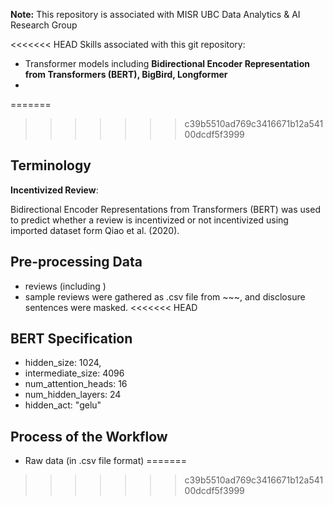 **Note:** This repository is associated with MISR UBC Data Analytics & AI Research Group

<<<<<<< HEAD
Skills associated with this git repository:
- Transformer models including **Bidirectional Encoder Representation from Transformers (BERT), BigBird, Longformer**
- 

=======
>>>>>>> c39b5510ad769c3416671b12a54100dcdf5f3999
## Terminology
**Incentivized Review**: 

Bidirectional Encoder Representations from Transformers (BERT) was used to predict whether a review is incentivized or not incentivized using imported dataset form Qiao et al. (2020).

## Pre-processing Data
- reviews (including )
- sample reviews were gathered as .csv file from ~~~, and disclosure sentences were masked.
<<<<<<< HEAD


## BERT Specification
- hidden_size: 1024,
- intermediate_size: 4096
- num_attention_heads: 16
- num_hidden_layers: 24
- hidden_act: "gelu"

## Process of the Workflow
- Raw data (in .csv file format) 
=======
>>>>>>> c39b5510ad769c3416671b12a54100dcdf5f3999
